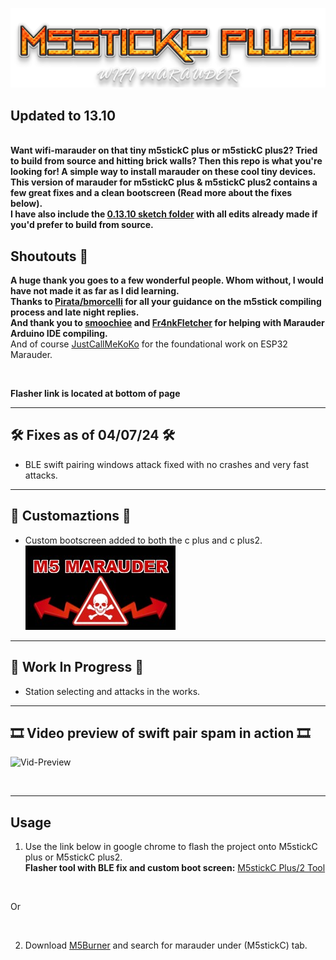 ![Header](Images/main-header.png)
<br>

## Updated to 13.10
<br>
<b>Want wifi-marauder on that tiny m5stickC plus or m5stickC plus2? Tried to build from source and hitting brick walls? Then this repo is what you're looking for! A simple way to install marauder on these cool tiny devices. <br> 
This version of marauder for m5stickC plus & m5stickC plus2 contains a few great fixes and a clean bootscreen (Read more about the fixes below). <br>
I have also include the <a href=https://github.com/ATOMNFT/M5stick-Marauder/tree/main/M5stickC%20Plus%201%20%26%202%20WiFi%20Marauder%200.13.10>0.13.10 sketch folder</a> with all edits already made if you'd prefer to build from source.</b>
<br> 

## Shoutouts 📢
<b>A huge thank you goes to a few wonderful people. Whom without, I would have not made it as far as I did learning.</b> <br>
<b>Thanks to <a href=https://github.com/bmorcelli>Pirata/bmorcelli</a> for all your guidance on the m5stick compiling process and late night replies.</b> <br>
<b>And thank you to <a href=https://github.com/smoochiee>smoochiee</a> and <a href=https://github.com/Fr4nkFletcher>Fr4nkFletcher</a> for helping with Marauder Arduino IDE compiling.</b><br>
And of course <a href=https://github.com/justcallmekoko>JustCallMeKoKo</a> for the foundational work on ESP32 Marauder. 

<br>

<b>Flasher link is located at bottom of page</b>
<br>
<hr>

## 🛠️ Fixes as of 04/07/24 🛠️
- BLE swift pairing windows attack fixed with no crashes and very fast attacks.

<hr>

## 🌟 Customaztions 🌟
- Custom bootscreen added to both the c plus and c plus2.<br>
![2USB](Images/M5boot-screen.jpg)

<hr>

## 🚧 Work In Progress 🚧
- Station selecting and attacks in the works.

<hr>

## 🎞️ Video preview of swift pair spam in action 🎞️

![Vid-Preview](Images/m5stickcp2-blefix.gif)

<br>
<hr>

## Usage
1. Use the link below in google chrome to flash the project onto M5stickC plus or M5stickC plus2. <br> 
**Flasher tool with BLE fix and custom boot screen:** <a href=https://atomnft.github.io/M5stick-Marauder/flash0.html>M5stickC Plus/2 Tool</a>

<br>

Or

<br>

2. Download <a href=https://docs.m5stack.com/en/download>M5Burner</a> and search for marauder under (M5stickC) tab. 

<br>

